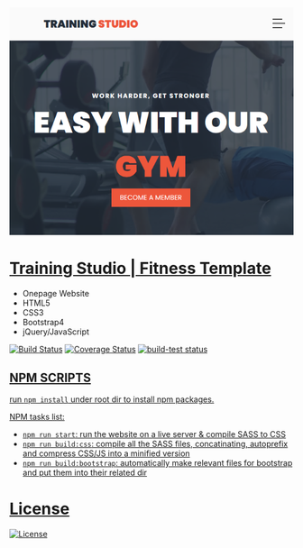 <img src="assets/img/screenshot.png" title="Training Studio">

# <a href="https://mahmudul-hasan-bijoy.github.io/training_studio/" target="_blank">Training Studio | Fitness Template</a>
  - Onepage Website
  - HTML5
  - CSS3
  - Bootstrap4
  - jQuery/JavaScript <br>

[![Build Status](http://img.shields.io/travis/badges/badgerbadgerbadger.svg?style=flat-square)](https://travis-ci.org/badges/badgerbadgerbadger) [![Coverage Status](http://img.shields.io/coveralls/badges/badgerbadgerbadger.svg?style=flat-square)](https://coveralls.io/r/badges/badgerbadgerbadger) <a href="https://github.com/actions/setup-node/actions?query=workflow%3Abuild-test"><img alt="build-test status" src="https://github.com/actions/setup-node/workflows/build-test/badge.svg">
  
## NPM SCRIPTS

 run `npm install` under root dir to install npm packages.

NPM tasks list:

- `npm run start`: run the website on a live server & compile SASS to CSS
- `npm run build:css`: compile all the SASS files, concatinating, autoprefix and compress CSS/JS into a minified version
- `npm run build:bootstrap`: automatically make relevant files for bootstrap and put them into their related dir

  
# License

[![License](http://img.shields.io/:license-mit-blue.svg?style=flat-square)](http://badges.mit-license.org)
